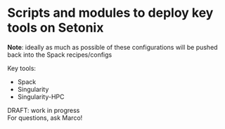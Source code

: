 # Scripts and modules to deploy key tools on Setonix

**Note**: ideally as much as possible of these configurations will be pushed back into the Spack recipes/configs

Key tools:
* Spack
* Singularity
* Singularity-HPC

DRAFT: work in progress  
For questions, ask Marco!  
